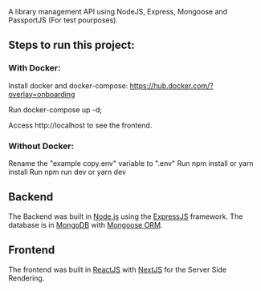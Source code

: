 A library management API using NodeJS, Express, Mongoose and PassportJS (For test pourposes).


## Steps to run this project:

### With Docker:
Install docker and docker-compose: https://hub.docker.com/?overlay=onboarding

Run docker-compose up -d;

Access http://localhost to see the frontend.

### Without Docker:
Rename the "example copy.env" variable to ".env"
Run npm install or yarn install
Run npm run dev or yarn dev


## Backend

The Backend was built in <a href="http://nodejs.org" target="_blank">Node.js</a> using the <a href="https://expressjs.com/" target="_blank">ExpressJS</a> framework. The database is in <a href="https://hub.docker.com/_/mongo" target="_blank">MongoDB</a> with <a href="https://mongoosejs.com/" target="_blank">Mongoose ORM</a>.

## Frontend

The frontend was built in <a href="https://reactjs.org/" target="_blank">ReactJS</a> with <a href="https://nextjs.org/" target="_blank">NextJS</a> for the Server Side Rendering.